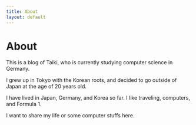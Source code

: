 ```yaml
---
title: About
layout: default
---
```


# About

This is a blog of Taiki, who is currently studying computer science in Germany.

I grew up in Tokyo with the Korean roots, and decided to go outside of Japan at the age of 20 years old.

I have lived in Japan, Germany, and Korea so far. I like traveling, computers, and Formula 1.

I want to share my life or some computer stuffs here.

